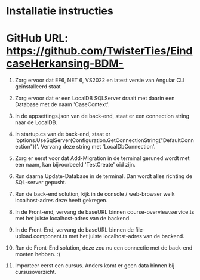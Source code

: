 # Installatie instructies

# GitHub URL: https://github.com/TwisterTies/EindcaseHerkansing-BDM-

1. Zorg ervoor dat EF6, NET 6, VS2022 en latest versie van Angular CLI geïnstalleerd staat

2. Zorg ervoor dat er een LocalDB SQLServer draait met daarin een Database met de naam 'CaseContext'.

3. In de appsettings.json van de back-end, staat er een connection string naar de LocalDB.

4. In startup.cs van de back-end, staat er 'options.UseSqlServer(Configuration.GetConnectionString("DefaultConnection"))'. Vervang deze string met 'LocalDbConnection'.

5. Zorg er eerst voor dat Add-Migration in de terminal geruned wordt met een naam, kan bijvoorbeeld 'TestCreate' oid zijn.

6. Run daarna Update-Database in de terminal. Dan wordt alles richting de SQL-server gepusht.

7. Run de back-end solution, kijk in de console / web-browser welk localhost-adres deze heeft gekregen.

8. In de Front-end, vervang de baseURL binnen course-overview.service.ts met het juiste localhost-adres van de backend.

9. In de Front-End, vervang de baseURL binnen de file-upload.component.ts met het juiste localhost-adres van de backend.

10. Run de Front-End solution, deze zou nu een connectie met de back-end moeten hebben. :)

11. Importeer eerst een cursus. Anders komt er geen data binnen bij cursusoverzicht.
